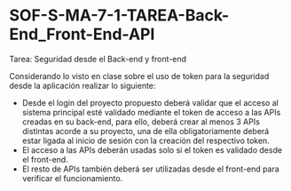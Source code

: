# SOF-S-MA-7-1-TAREA-Back-End_Front-End-API
Tarea: Seguridad desde el Back-end y front-end


Considerando lo visto en clase sobre el uso de token para la seguridad desde la aplicación realizar lo siguiente:

- Desde el login del proyecto propuesto deberá validar que el acceso al sistema principal esté validado mediante el token de acceso a las APIs creadas en su back-end, para ello, deberá crear al menos 3 APIs distintas acorde a su proyecto, una de ella obligatoriamente deberá estar ligada al inicio de sesión con la creación del respectivo token.
- El acceso a las APIs deberán usadas solo si el token es validado desde el front-end. 
- El resto de APIs también deberá ser utilizadas desde el front-end para verificar el funcionamiento.


